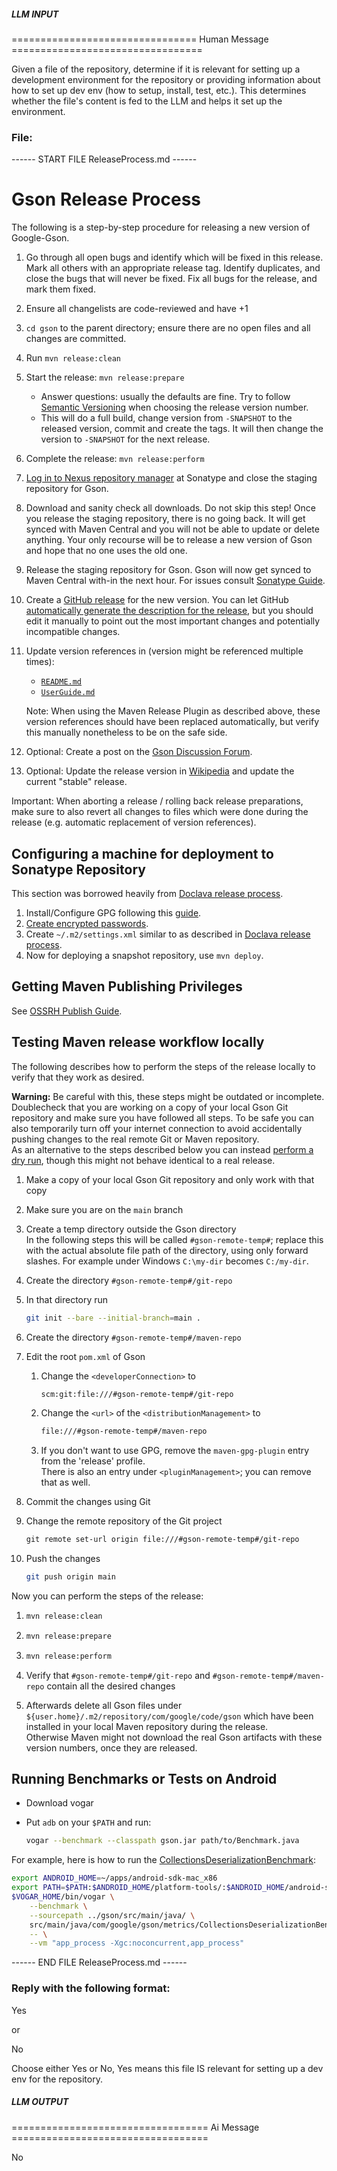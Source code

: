 ##### LLM INPUT #####
================================ Human Message =================================

Given a file of the repository, determine if it is relevant for setting up a development environment for the repository or providing information about how to set up dev env (how to setup, install, test, etc.). This determines whether the file's content is fed to the LLM and helps it set up the environment.

### File:
------ START FILE ReleaseProcess.md ------
# Gson Release Process

The following is a step-by-step procedure for releasing a new version of Google-Gson.

1. Go through all open bugs and identify which will be fixed in this release. Mark all others with an appropriate release tag. Identify duplicates, and close the bugs that will never be fixed. Fix all bugs for the release, and mark them fixed.
1. Ensure all changelists are code-reviewed and have +1
1. `cd gson` to the parent directory; ensure there are no open files and all changes are committed.
1. Run `mvn release:clean`
1. Start the release: `mvn release:prepare`
    - Answer questions: usually the defaults are fine. Try to follow [Semantic Versioning](https://semver.org/) when choosing the release version number.
    - This will do a full build, change version from `-SNAPSHOT` to the released version, commit and create the tags. It will then change the version to `-SNAPSHOT` for the next release.
1. Complete the release: `mvn release:perform`
1. [Log in to Nexus repository manager](https://oss.sonatype.org/index.html#welcome) at Sonatype and close the staging repository for Gson.
1. Download and sanity check all downloads. Do not skip this step! Once you release the staging repository, there is no going back. It will get synced with Maven Central and you will not be able to update or delete anything. Your only recourse will be to release a new version of Gson and hope that no one uses the old one.
1. Release the staging repository for Gson. Gson will now get synced to Maven Central with-in the next hour. For issues consult [Sonatype Guide](https://central.sonatype.org/publish/release/).
1. Create a [GitHub release](https://github.com/google/gson/releases) for the new version. You can let GitHub [automatically generate the description for the release](https://docs.github.com/en/repositories/releasing-projects-on-github/automatically-generated-release-notes), but you should edit it manually to point out the most important changes and potentially incompatible changes.
1. Update version references in (version might be referenced multiple times):
    - [`README.md`](README.md)
    - [`UserGuide.md`](UserGuide.md)

    Note: When using the Maven Release Plugin as described above, these version references should have been replaced automatically, but verify this manually nonetheless to be on the safe side.
1. Optional: Create a post on the [Gson Discussion Forum](https://groups.google.com/group/google-gson).
1. Optional: Update the release version in [Wikipedia](https://en.wikipedia.org/wiki/Gson) and update the current "stable" release.

Important: When aborting a release / rolling back release preparations, make sure to also revert all changes to files which were done during the release (e.g. automatic replacement of version references).

## Configuring a machine for deployment to Sonatype Repository

This section was borrowed heavily from [Doclava release process](https://code.google.com/archive/p/doclava/wikis/ProcessRelease.wiki).

1. Install/Configure GPG following this [guide](https://blog.sonatype.com/2010/01/how-to-generate-pgp-signatures-with-maven/).
1. [Create encrypted passwords](https://maven.apache.org/guides/mini/guide-encryption.html).
1. Create `~/.m2/settings.xml` similar to as described in [Doclava release process](https://code.google.com/p/doclava/wiki/ProcessRelease).
1. Now for deploying a snapshot repository, use `mvn deploy`.

## Getting Maven Publishing Privileges

See [OSSRH Publish Guide](https://central.sonatype.org/publish/publish-guide/).

## Testing Maven release workflow locally

The following describes how to perform the steps of the release locally to verify that they work as desired.

**Warning:** Be careful with this, these steps might be outdated or incomplete. Doublecheck that you are working on a copy of your local Gson Git repository and make sure you have followed all steps. To be safe you can also temporarily turn off your internet connection to avoid accidentally pushing changes to the real remote Git or Maven repository.\
As an alternative to the steps described below you can instead [perform a dry run](https://maven.apache.org/maven-release/maven-release-plugin/usage.html#do-a-dry-run), though this might not behave identical to a real release.

1. Make a copy of your local Gson Git repository and only work with that copy
2. Make sure you are on the `main` branch
3. Create a temp directory outside the Gson directory\
   In the following steps this will be called `#gson-remote-temp#`; replace this with the actual absolute file path of the directory, using only forward slashes. For example under Windows `C:\my-dir` becomes `C:/my-dir`.
4. Create the directory `#gson-remote-temp#/git-repo`
5. In that directory run

    ```sh
    git init --bare --initial-branch=main .
    ```

6. Create the directory `#gson-remote-temp#/maven-repo`
7. Edit the root `pom.xml` of Gson
    1. Change the `<developerConnection>` to

       ```txt
       scm:git:file:///#gson-remote-temp#/git-repo
       ```

    2. Change the `<url>` of the `<distributionManagement>` to

       ```txt
       file:///#gson-remote-temp#/maven-repo
       ```

    3. If you don't want to use GPG, remove the `maven-gpg-plugin` entry from the 'release' profile.\
       There is also an entry under `<pluginManagement>`; you can remove that as well.
8. Commit the changes using Git
9. Change the remote repository of the Git project

    <!-- Uses `txt` instead of `sh` to avoid the `#` being highlighted in some way -->
    ```txt
    git remote set-url origin file:///#gson-remote-temp#/git-repo
    ```

10. Push the changes

    ```sh
    git push origin main
    ```

Now you can perform the steps of the release:

1. ```sh
   mvn release:clean
   ```

2. ```sh
   mvn release:prepare
   ```

3. ```sh
   mvn release:perform
   ```

4. Verify that `#gson-remote-temp#/git-repo` and `#gson-remote-temp#/maven-repo` contain all the desired changes
5. Afterwards delete all Gson files under `${user.home}/.m2/repository/com/google/code/gson` which have been installed in your local Maven repository during the release.\
   Otherwise Maven might not download the real Gson artifacts with these version numbers, once they are released.

## Running Benchmarks or Tests on Android

* Download vogar
* Put `adb` on your `$PATH` and run:

  ```bash
  vogar --benchmark --classpath gson.jar path/to/Benchmark.java
  ```

For example, here is how to run the [CollectionsDeserializationBenchmark](gson/src/main/java/com/google/gson/metrics/CollectionsDeserializationBenchmark.java):

```bash
export ANDROID_HOME=~/apps/android-sdk-mac_x86
export PATH=$PATH:$ANDROID_HOME/platform-tools/:$ANDROID_HOME/android-sdk-mac_x86/tools/
$VOGAR_HOME/bin/vogar \
    --benchmark \
    --sourcepath ../gson/src/main/java/ \
    src/main/java/com/google/gson/metrics/CollectionsDeserializationBenchmark.java \
    -- \
    --vm "app_process -Xgc:noconcurrent,app_process"
```

------ END FILE ReleaseProcess.md ------

### Reply with the following format:

<rel>Yes</rel>

or

<rel>No</rel>

Choose either Yes or No, Yes means this file IS relevant for setting up a dev env for the repository.

##### LLM OUTPUT #####
================================== Ai Message ==================================

<rel>No</rel>